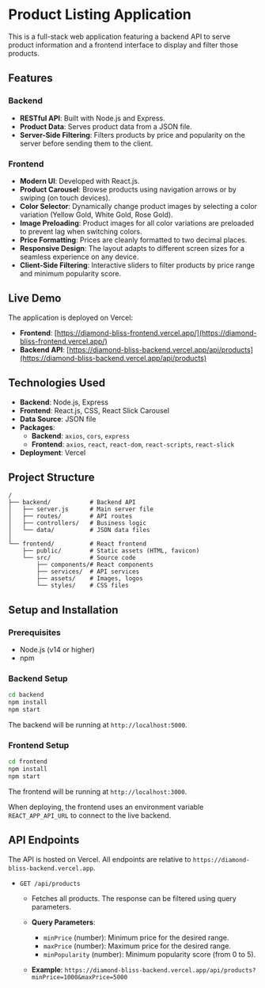# Product Listing Application

This is a full-stack web application featuring a backend API to serve product information and a frontend interface to display and filter those products.

## Features

### Backend

- **RESTful API**: Built with Node.js and Express.
- **Product Data**: Serves product data from a JSON file.
- **Server-Side Filtering**: Filters products by price and popularity on the server before sending them to the client.

### Frontend

- **Modern UI**: Developed with React.js.
- **Product Carousel**: Browse products using navigation arrows or by swiping (on touch devices).
- **Color Selector**: Dynamically change product images by selecting a color variation (Yellow Gold, White Gold, Rose Gold).
- **Image Preloading**: Product images for all color variations are preloaded to prevent lag when switching colors.
- **Price Formatting**: Prices are cleanly formatted to two decimal places.
- **Responsive Design**: The layout adapts to different screen sizes for a seamless experience on any device.
- **Client-Side Filtering**: Interactive sliders to filter products by price range and minimum popularity score.

## Live Demo

The application is deployed on Vercel:

- **Frontend**: [https://diamond-bliss-frontend.vercel.app/](https://diamond-bliss-frontend.vercel.app/)
- **Backend API**: [https://diamond-bliss-backend.vercel.app/api/products](https://diamond-bliss-backend.vercel.app/api/products)

## Technologies Used

- **Backend**: Node.js, Express
- **Frontend**: React.js, CSS, React Slick Carousel
- **Data Source**: JSON file
- **Packages**:
  - **Backend**: `axios`, `cors`, `express`
  - **Frontend**: `axios`, `react`, `react-dom`, `react-scripts`, `react-slick`
- **Deployment**: Vercel

## Project Structure

```
/
├── backend/           # Backend API
│   ├── server.js      # Main server file
│   ├── routes/        # API routes
│   ├── controllers/   # Business logic
│   └── data/          # JSON data files
│
└── frontend/          # React frontend
    ├── public/        # Static assets (HTML, favicon)
    └── src/           # Source code
        ├── components/# React components
        ├── services/  # API services
        ├── assets/    # Images, logos
        └── styles/    # CSS files
```

## Setup and Installation

### Prerequisites

- Node.js (v14 or higher)
- npm

### Backend Setup

```bash
cd backend
npm install
npm start
```

The backend will be running at `http://localhost:5000`.

### Frontend Setup

```bash
cd frontend
npm install
npm start
```

The frontend will be running at `http://localhost:3000`.

When deploying, the frontend uses an environment variable `REACT_APP_API_URL` to connect to the live backend.

## API Endpoints

The API is hosted on Vercel. All endpoints are relative to `https://diamond-bliss-backend.vercel.app`.

- `GET /api/products`

  - Fetches all products. The response can be filtered using query parameters.
  - **Query Parameters**:

    - `minPrice` (number): Minimum price for the desired range.
    - `maxPrice` (number): Maximum price for the desired range.
    - `minPopularity` (number): Minimum popularity score (from 0 to 5).

  - **Example**: `https://diamond-bliss-backend.vercel.app/api/products?minPrice=1000&maxPrice=5000`
